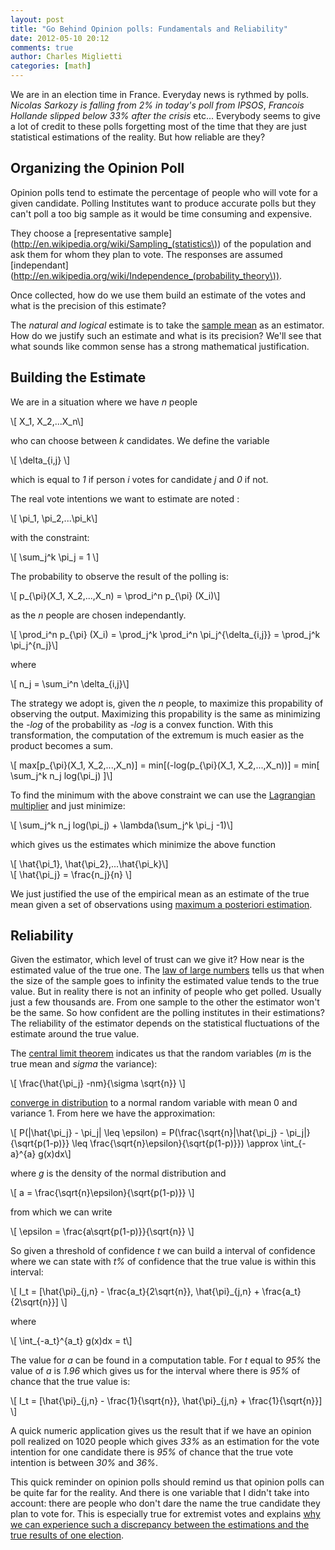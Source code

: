 ```yaml
---
layout: post
title: "Go Behind Opinion polls: Fundamentals and Reliability"
date: 2012-05-10 20:12
comments: true
author: Charles Miglietti
categories: [math]
---
```


We are in an election time in France. Everyday news is rythmed by
polls. _Nicolas Sarkozy is falling from 2% in today's poll from IPSOS_,
_Francois Hollande slipped below 33% after the crisis_ etc... Everybody
seems to give a lot of credit to these polls forgetting most of the time
that they are just statistical estimations of the reality. But how reliable are they?  

## Organizing the Opinion Poll

Opinion polls tend to estimate the percentage of people who will vote
for a given candidate. Polling Institutes want to produce accurate polls
but they can't poll a too big sample as it would be time consuming and
expensive.

They choose a [representative sample](http://en.wikipedia.org/wiki/Sampling_(statistics\)) 
of the population and ask them for whom they plan to vote. The responses
 are assumed [independant](http://en.wikipedia.org/wiki/Independence_(probability_theory\)).

Once collected, how do we use them build an estimate of the votes and what is the
precision of this estimate? 

The _natural and logical_ estimate is to take the 
[sample mean](http://en.wikipedia.org/wiki/Sample_mean) as an estimator. How do we
justify such an estimate and what is its precision? We'll see that what
sounds like common sense has a strong mathematical justification.


## Building the Estimate

We are in a situation where we have _n_ people 

<div markdown="0">
\[ X_1, X_2,...X_n\]
</div>

who can choose between _k_ candidates. We define the variable

<div markdown="0">
\[ \delta_{i,j} \]
</div>

which is equal to _1_ if person _i_ votes for candidate
_j_ and _0_ if not.

The real vote intentions we want
to estimate are noted :

<div markdown="0">
\[ \pi_1, \pi_2,...\pi_k\]
</div>

with the constraint:
<div markdown="0">
\[ \sum_j^k \pi_j = 1 \]
</div>

The probability to observe the result of the polling is:

<div markdown="0">
\[ p_{\pi}(X_1, X_2,...,X_n) = \prod_i^n p_{\pi} (X_i)\]
</div>

as the _n_ people are chosen independantly.

<div markdown="0">
\[ \prod_i^n p_{\pi} (X_i) = \prod_j^k \prod_i^n \pi_j^{\delta_{i,j}} =
  \prod_j^k \pi_j^{n_j}\]
</div>

where 

<div markdown="0">
\[ n_j = \sum_i^n \delta_{i,j}\]
</div>


The strategy we adopt is, given the _n_ people, to maximize this
propability of observing the output. Maximizing this propability is the
same as minimizing the _-log_ of the probability as _-log_ is a convex
function. With this transformation, the computation of the extremum is
much easier as the product becomes a sum.


<div markdown="0">
\[ max[p_{\pi}(X_1, X_2,...,X_n)] = min[(-log(p_{\pi}(X_1,
        X_2,...,X_n))] = min[ \sum_j^k n_j log(\pi_j) ]\]
</div>

To find the minimum with the above constraint we can use the 
[Lagrangian
multiplier](http://en.wikipedia.org/wiki/Lagrange_multiplier) and just
minimize:

<div markdown="0">
\[ \sum_j^k n_j log(\pi_j) + \lambda(\sum_j^k \pi_j -1)\]
</div>

which gives us the estimates which minimize the above function

<div markdown="0">
\[ \hat{\pi_1}, \hat{\pi_2},...\hat{\pi_k}\]
</div>

<div markdown="0">
\[ \hat{\pi_j} = \frac{n_j}{n} \]
</div>

We just justified the use of the empirical mean as an estimate of the true
mean given a set of observations using [maximum a posteriori
estimation](http://en.wikipedia.org/wiki/Maximum_a_posteriori_estimation).


## Reliability

Given the estimator, which level of trust can we give it? How near is
the estimated value of the true one. The [law of large numbers](http://en.wikipedia.org/wiki/Law_of_large_numbers) 
tells us that when the size of the sample goes to infinity the estimated
value tends to the true value. But in reality there is not an infinity
of people who get polled. Usually just a few thousands are. From one
sample to the other the estimator won't be the same. So how confident are the polling
institutes in their estimations? The reliability of the estimator
depends on the statistical fluctuations of the estimate around the true
value.


The [central limit theorem](http://en.wikipedia.org/wiki/Central_limit_theorem) indicates us that 
the random variables (_m_ is the true mean and _sigma_ the variance): 
<div markdown="0">
\[ \frac{\hat{\pi_j} -nm}{\sigma \sqrt{n}} \] 
</div>

[converge in distribution](http://en.wikipedia.org/wiki/Convergence_in_distribution#Convergence_in_distribution)
to a normal random variable with mean 0 and variance 1. From here we
have the approximation: 


<div markdown="0">
\[ P(|\hat{\pi_j} - \pi_j| \leq \epsilon) = P(\frac{\sqrt{n}|\hat{\pi_j} - \pi_j|}{\sqrt{p(1-p)}} \leq \frac{\sqrt{n}\epsilon}{\sqrt{p(1-p)}}) \approx \int_{-a}^{a} g(x)dx\]
</div>

where _g_ is the density of the normal distribution and 

<div markdown="0">
\[ a = \frac{\sqrt{n}\epsilon}{\sqrt{p(1-p)}} \]
</div>

from which we can write 
<div markdown="0">
\[ \epsilon = \frac{a\sqrt{p(1-p)}}{\sqrt{n}} \]
</div>

So given a threshold of confidence _t_  we can build a interval of
confidence where we can state with _t%_ of confidence that the true
value is within this interval:

<div markdown="0">
\[ I_t = [\hat{\pi}_{j,n} - \frac{a_t}{2\sqrt{n}}, \hat{\pi}_{j,n} + \frac{a_t}{2\sqrt{n}}] \]
</div>

where 

<div markdown="0">
\[ \int_{-a_t}^{a_t} g(x)dx = t\]
</div>

The value for _a_ can be found in a computation table. For _t_ equal to
_95%_ the value of _a_ is _1.96_ which gives us for the interval where there
is _95%_ of chance that the true value is:

<div markdown="0">
\[ I_t = [\hat{\pi}_{j,n} - \frac{1}{\sqrt{n}}, \hat{\pi}_{j,n} + \frac{1}{\sqrt{n}}] \]
</div>

A quick numeric application gives us the result that if we have an
opinion poll realized on 1020 people which gives _33%_ as an estimation
for the vote intention for one candidate there is _95%_ of chance that the
true vote intention is between _30%_ and _36%_.

This quick reminder on opinion polls should remind us that opinion polls
can be quite far for the reality. And there is one variable that I
didn't take into account: there are people who don't dare
the name the true candidate they plan to vote for. This is especially
true for extremist votes and explains [why we can experience such a
discrepancy between the estimations and the true results of one
election](http://www.guardian.co.uk/world/2012/apr/22/marine-le-pen-french-election).




